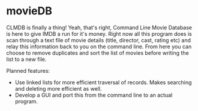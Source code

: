 movieDB
=======

CLMDB is finally a thing! Yeah, that's right, Command Line Movie Database is here to give IMDB a run for it's money. 
Right now all this program does is scan through a text file of movie details (title, director, cast, rating etc) and relay
this information back to you on the command line. From here you can choose to remove duplicates and sort the list of movies
before writing the list to a new file. 

Planned features:

*   Use linked lists for more efficient traversal of records. Makes searching and deleting more efficient as well.
*   Develop a GUI and port this from the command line to an actual program.
